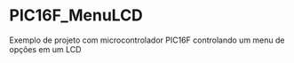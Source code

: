 # PIC16F_MenuLCD
Exemplo de projeto com microcontrolador PIC16F controlando um menu de opções em um LCD
